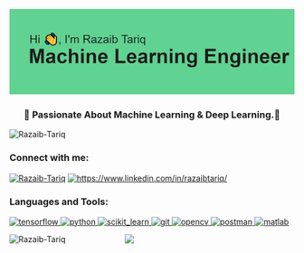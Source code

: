 ![Header image](https://github.com/Razaib-Tariq/Razaib-Tariq/blob/main/header.png)

<h3 align="center">🌱 Passionate About Machine Learning & Deep Learning.💞️</h3>

<p align="left"> <img src="https://komarev.com/ghpvc/?username=Razaib-Tariq&label=Profile%20views&color=0e75b6&style=flat" alt="Razaib-Tariq" /> </p>

<h3 align="left">Connect with me:</h3>
<p align="left"> 
<a href="mailto:razaibtariq.virtuenetz@gmail.com"><img align="center" src="https://img.shields.io/badge/Gmail-EA4335?style=for-the-badge&logo=Gmail&logoColor=white" alt="Razaib-Tariq" height="30" width="100"/></a>
<a href="https://www.linkedin.com/in/razaibtariq/" target="blank"><img align="center" src="https://img.shields.io/badge/Linkedin-0A66C2?style=for-the-badge&logo=Linkedin&logoColor=white" alt="https://www.linkedin.com/in/razaibtariq/" height="30" width="100" /></a>
 
<h3 align="left">Languages and Tools:</h3>
<a href="https://www.tensorflow.org" target="_blank"> <img src="https://media.giphy.com/media/SU2ic3wTfuC6JhD1lA/giphy.gif" alt="tensorflow" width="50" height="50"/> </a> 
<a href="https://www.python.org" target="_blank"> <img src="https://media.giphy.com/media/LMt9638dO8dftAjtco/giphy.gif" alt="python" width="50" height="50"/> </a> <a href="https://scikit-learn.org/" target="_blank"><img src="https://upload.wikimedia.org/wikipedia/commons/0/05/Scikit_learn_logo_small.svg" alt="scikit_learn" width="80" height="50"/> </a> 
<a href="https://git-scm.com/" target="_blank"> <img src="https://media.giphy.com/media/kH1DBkPNyZPOk0BxrM/giphy.gif" alt="git" width="80" height="40"/> </a> 
<a href="https://opencv.org/" target="_blank"> <img src="https://www.vectorlogo.zone/logos/opencv/opencv-icon.svg" alt="opencv" width="40" height="40"/> </a> 
<a href="https://postman.com" target="_blank"> <img src="https://www.vectorlogo.zone/logos/getpostman/getpostman-icon.svg" alt="postman" width="40" height="40"/> </a> 
<a href="https://www.mathworks.com/" target="_blank"> <img src="https://img.shields.io/badge/MATLAB-800000?style=flat-square&logo=MathWorks&logoColor=white" alt="matlab" width="100" height="40"/> </a>
</p>
<p><img align="left" src="https://github-readme-stats.vercel.app/api/top-langs?username=Razaib-Tariq&show_icons=true&theme=tokyonight" alt="Razaib-Tariq" />
<img align='right' src='https://www.ismartcom.com/hubfs/ai%20gif.gif' width='300'> </p>
